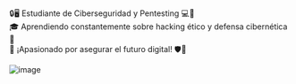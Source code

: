 🔒🖥️ Estudiante de Ciberseguridad y Pentesting 💻🔐  
🎓 Aprendiendo constantemente sobre hacking ético y defensa cibernética 📘  
💪 ¡Apasionado por asegurar el futuro digital! 🛡️🚀  


![image](https://github.com/refreh/refreh/assets/75564281/ec61b0da-4680-459a-adfe-c736ca28e42a)



